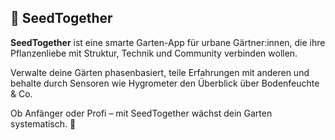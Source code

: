 ## 🌱 SeedTogether

**SeedTogether** ist eine smarte Garten-App für urbane Gärtner:innen, die ihre Pflanzenliebe mit Struktur, Technik und Community verbinden wollen.

Verwalte deine Gärten phasenbasiert, teile Erfahrungen mit anderen und behalte durch Sensoren wie Hygrometer den Überblick über Bodenfeuchte & Co.

Ob Anfänger oder Profi – mit SeedTogether wächst dein Garten systematisch. 🌿
